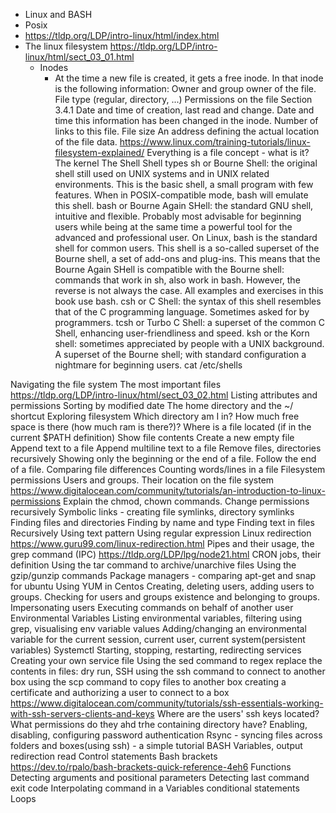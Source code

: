 - Linux and BASH
- Posix
- https://tldp.org/LDP/intro-linux/html/index.html
- The linux filesystem  https://tldp.org/LDP/intro-linux/html/sect_03_01.html
  - Inodes
    - At the time a new file is created, it gets a free inode. In that inode is the following information:
            Owner and group owner of the file.
            File type (regular, directory, ...)
            Permissions on the file Section 3.4.1
            Date and time of creation, last read and change.
            Date and time this information has been changed in the inode.
            Number of links to this file.
            File size
            An address defining the actual location of the file data.
https://www.linux.com/training-tutorials/linux-filesystem-explained/
Everything is a file concept - what is it?
The kernel
The Shell
    Shell types
        sh or Bourne Shell: the original shell still used on UNIX systems and in UNIX related environments. This is the basic shell, a small program with few features. When in POSIX-compatible mode, bash will emulate this shell.
        bash or Bourne Again SHell: the standard GNU shell, intuitive and flexible. Probably most advisable for beginning users while being at the same time a powerful tool for the advanced and professional user. On Linux, bash is the standard shell for common users. This shell is a so-called superset of the Bourne shell, a set of add-ons and plug-ins. This means that the Bourne Again SHell is compatible with the Bourne shell: commands that work in sh, also work in bash. However, the reverse is not always the case. All examples and exercises in this book use bash.
        csh or C Shell: the syntax of this shell resembles that of the C programming language. Sometimes asked for by programmers.
        tcsh or Turbo C Shell: a superset of the common C Shell, enhancing user-friendliness and speed.
        ksh or the Korn shell: sometimes appreciated by people with a UNIX background. A superset of the Bourne shell; with standard configuration a nightmare for beginning users.
        cat /etc/shells
    

Navigating the file system
    The most important files https://tldp.org/LDP/intro-linux/html/sect_03_02.html
    Listing attributes and permissions
    Sorting by modified date
    The home directory and the ~/ shortcut
Exploring filesystem
    Which directory am I in?
    How much free space is there (how much ram is there?)?
    Where is a file located (if in the current $PATH definition)
    Show file contents
    Create a new empty file
    Append text to a file
    Append multiline text to a file
    Remove files, directories recursively 
    Showing only the beginning or the end of a file. Follow the end of a file.
    Comparing file differences
    Counting words/lines in a file
    Filesystem permissions
        Users and groups. Their location on the file system
        https://www.digitalocean.com/community/tutorials/an-introduction-to-linux-permissions
        Explain the chmod, chown commands. Change permissions recursively
    Symbolic links - creating file symlinks, directory symlinks
    Finding files and directories
        Finding by name and type
        Finding text in files
            Recursively
            Using text pattern
            Using regular expression
Linux redirection https://www.guru99.com/linux-redirection.html
Pipes and their usage, the grep command (IPC) https://tldp.org/LDP/lpg/node21.html
CRON jobs, their definition
Using the tar command to archive/unarchive files
Using the gzip/gunzip commands
Package managers - comparing apt-get and snap for ubuntu
    Using YUM in Centos
Creating, deleting users, adding users to groups. Checking for users and groups existence and belonging to groups.
    Impersonating users
    Executing commands on behalf of another user
Environmental Variables
    Listing environmental variables, filtering using grep, visualising env variable values
    Adding/changing an environmental variable for the current session, current user, current system(persistent variables)
Systemctl
    Starting, stopping, restarting, redirecting services
    Creating your own service file
Using the sed command to regex replace the contents in files: dry run, 
SSH
    using the ssh command to connect to another box
    using the scp command to copy files to another box
    creating a certificate and authorizing a user to connect to a box https://www.digitalocean.com/community/tutorials/ssh-essentials-working-with-ssh-servers-clients-and-keys
    Where are the users' ssh keys located? What permissions do they ahd trhe containing directory have?
    Enabling, disabling, configuring password authentication
Rsync - syncing files across folders and boxes(using ssh) - a simple tutorial
BASH
    Variables, output redirection
    read
    Control statements
    Bash brackets https://dev.to/rpalo/bash-brackets-quick-reference-4eh6
    Functions
    Detecting arguments and positional parameters
    Detecting last command exit code
    Interpolating command in a Variables
    conditional statements
    Loops
